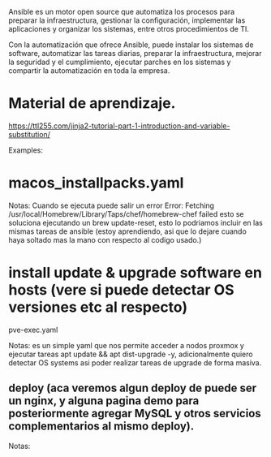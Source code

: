 Ansible es un motor open source que automatiza los procesos para preparar la infraestructura, gestionar la configuración, implementar las aplicaciones y organizar los sistemas, entre otros procedimientos de TI.

Con la automatización que ofrece Ansible, puede instalar los sistemas de software, automatizar las tareas diarias, preparar la infraestructura, mejorar la seguridad y el cumplimiento, ejecutar parches en los sistemas y compartir la automatización en toda la empresa.

# Material de aprendizaje.

https://ttl255.com/jinja2-tutorial-part-1-introduction-and-variable-substitution/


Examples:

# macos_installpacks.yaml

Notas: Cuando se ejecuta puede salir un error 
Error: Fetching /usr/local/Homebrew/Library/Taps/chef/homebrew-chef failed
esto se soluciona ejecutando un brew update-reset, esto lo podriamos incluir en las mismas tareas de ansible (estoy aprendiendo, asi que lo dejare cuando haya soltado mas la mano con respecto al codigo usado.)

# install update & upgrade software en hosts (vere si puede detectar OS versiones etc al respecto)

pve-exec.yaml

Notas: es un simple yaml que nos permite acceder a nodos proxmox y ejecutar tareas apt update && apt dist-upgrade -y, adicionalmente quiero detectar OS systems asi poder realizar tareas de upgrade de forma masiva.


## deploy (aca veremos algun deploy de puede ser un nginx, y alguna pagina demo para posteriormente agregar MySQL y otros servicios complementarios al mismo deploy).

Notas: